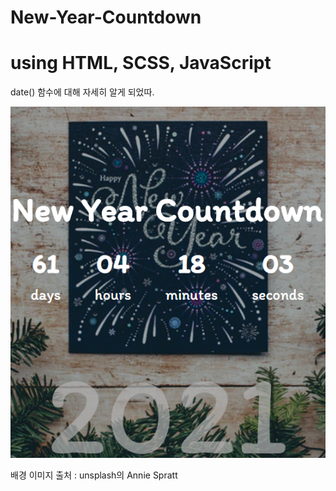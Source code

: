 # New-Year-Countdown

<h1>using HTML, SCSS, JavaScript</h1>

date() 함수에 대해 자세히 알게 되었따.

![이미지1](./img/readme.png)

배경 이미지 출처 : unsplash의 Annie Spratt